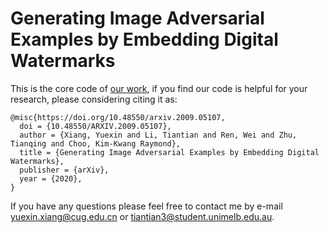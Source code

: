 # Generating Image Adversarial Examples by Embedding Digital Watermarks

This is the core code of [our work](https://arxiv.org/abs/2009.05107), if you find our code is helpful for your research, please considering citing it as:

    @misc{https://doi.org/10.48550/arxiv.2009.05107,
      doi = {10.48550/ARXIV.2009.05107},
      author = {Xiang, Yuexin and Li, Tiantian and Ren, Wei and Zhu, Tianqing and Choo, Kim-Kwang Raymond},
      title = {Generating Image Adversarial Examples by Embedding Digital Watermarks},
      publisher = {arXiv},
      year = {2020},
    }

If you have any questions please feel free to contact me by e-mail yuexin.xiang@cug.edu.cn or tiantian3@student.unimelb.edu.au.

